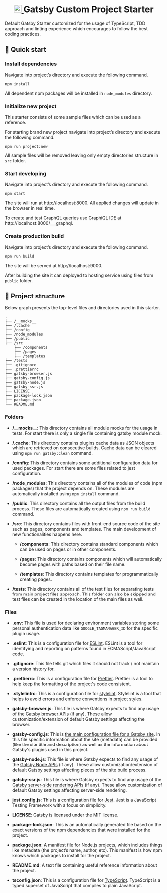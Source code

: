 <h1 align="center">
  <a href="https://www.gatsbyjs.org">
    <img alt="Gatsby" src="https://www.gatsbyjs.org/monogram.svg" width="24" />
  </a>
  <span>
    Gatsby Custom Project Starter
  </span>
</h1>

Default Gatsby Starter customized for the usage of TypeScript, TDD approach and linting experience which encourages to follow the best coding practices.

## 🚀 Quick start

### Install dependencies

Navigate into project’s directory and execute the following command.

```shell
npm install
```

All dependent npm packages will be installed in `node_modules` directory.

### Initialize new project

This starter consists of some sample files which can be used as a reference.

For starting brand new project navigate into project’s directory and execute the following command.

```shell
npm run project:new
```

All sample files will be removed leaving only empty directories structure in `src` folder.

### Start developing

Navigate into project’s directory and execute the following command.

```shell
npm start
```

The site will run at http://localhost:8000. All applied changes will update in the browser in real time.

To create and test GraphQL queries use GraphiQL IDE at http://localhost:8000/___graphql.

### Create production build

Navigate into project’s directory and execute the following command.

```shell
npm run build
```

The site will be served at http://localhost:9000.

After building the site it can deployed to hosting service using files from `public` folder.

## 📂 Project structure

Below graph presents the top-level files and directories used in this starter.

    .
    ├── /__mocks__
    ├── /.cache
    ├── /config
    ├── /node_modules
    ├── /public
    ├── /src
        ├── /components
        ├── /pages
        ├── /templates
    ├── /tests
    ├── .gitignore
    ├── .prettierrc
    ├── gatsby-browser.js
    ├── gatsby-config.js
    ├── gatsby-node.js
    ├── gatsby-ssr.js
    ├── LICENSE
    ├── package-lock.json
    ├── package.json
    └── README.md

### Folders

- **/\_\_mocks\_\_**: This directory contains all module mocks for the usage in tests. For start there is only a single file containing gatsby module mock.

- **/.cache**: This directory contains plugins cache data as JSON objects which are retrieved on consecutive builds. Cache data can be cleared using `npm run gatsby:clean` command.

- **/config**: This directory contains some additional configuration data for used packages. For start there are some files related to jest configuration.

- **/node_modules**: This directory contains all of the modules of code (npm packages) that the project depends on. These modules are automatically installed using `npm install` command.

- **/public**: This directory contains all the output files from the build process. These files are automatically created using `npm run build` command.

- **/src**: This directory contains files with front-end source code of the site such as pages, components and templates. The main development of new functionalities happens here.

  - **/components**: This directory contains standard components which can be used on pages or in other components.

  - **/pages**: This directory contains components which will automatically become pages with paths based on their file name.

  - **/templates**: This directory contains templates for programmatically creating pages.

- **/tests**: This directory contains all of the test files for separating tests from main project files approach. This folder can also be skipped and test files can be created in the location of the main files as well.

### Files

- **.env**: This file is used for declaring environment variables storing some personal authentication data like `GOOGLE_TAGMANAGER_ID` for the specific plugin usage.

- **.eslint**: This is a configuration file for [ESLint](https://eslint.org/). ESLint is a tool for identifying and reporting on patterns found in ECMAScript/JavaScript code.

- **.gitignore**: This file tells git which files it should not track / not maintain a version history for.

- **.prettierrc**: This is a configuration file for [Prettier](https://prettier.io/). Prettier is a tool to help keep the formatting of the project's code consistent.

- **.stylelintrc**: This is a configuration file for [stylelint](https://stylelint.io/). Stylelint is a tool that helps to avoid errors and enforce conventions in project styles.

- **gatsby-browser.js**: This file is where Gatsby expects to find any usage of the [Gatsby browser APIs](https://www.gatsbyjs.org/docs/browser-apis/) (if any). These allow customization/extension of default Gatsby settings affecting the browser.

- **gatsby-config.js**: This is [the main configuration file for a Gatsby site](https://www.gatsbyjs.org/docs/gatsby-config/). In this file specific information about the site (metadata) can be provided (like the site title and description) as well as the information about Gatsby's plugins used in this project.

- **gatsby-node.js**: This file is where Gatsby expects to find any usage of the [Gatsby Node APIs](https://www.gatsbyjs.org/docs/node-apis/) (if any). These allow customization/extension of default Gatsby settings affecting pieces of the site build process.

- **gatsby-ssr.js**: This file is where Gatsby expects to find any usage of the [Gatsby server-side rendering APIs](https://www.gatsbyjs.org/docs/ssr-apis/) (if any). These allow customization of default Gatsby settings affecting server-side rendering.

- **jest.config.js**: This is a configuration file for [Jest](https://jestjs.io/). Jest is a JavaScript Testing Framework with a focus on simplicity.

- **LICENSE**: Gatsby is licensed under the MIT license.

- **package-lock.json**: This is an automatically generated file based on the exact versions of the npm dependencies that were installed for the project.

- **package.json**: A manifest file for Node.js projects, which includes things like metadata (the project’s name, author, etc). This manifest is how npm knows which packages to install for the project.

- **README.md**: A text file containing useful reference information about the project.

- **tsconfig.json**: This is a configuration file for [TypeScript](https://www.typescriptlang.org/). TypeScript is a typed superset of JavaScript that compiles to plain JavaScript.
